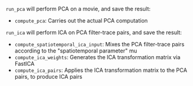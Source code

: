 `run_pca` will perform PCA on a movie, and save the result:
- `compute_pca`: Carries out the actual PCA computation

`run_ica` will perform ICA on PCA filter-trace pairs, and save the result:
- `compute_spatiotemporal_ica_input`: Mixes the PCA filter-trace pairs according to the "spatiotemporal parameter" mu
- `compute_ica_weights`: Generates the ICA transformation matrix via FastICA
- `compute_ica_pairs`: Applies the ICA transformation matrix to the PCA pairs, to produce ICA pairs
